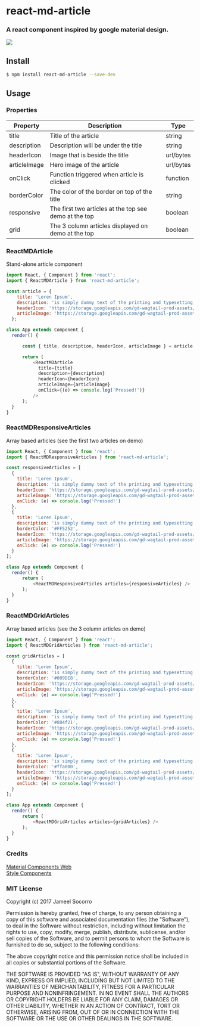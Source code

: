 # react-md-article
### A react component inspired by google material design.

![](https://j.gifs.com/wmmK5r.gif)

## Install
```bash
$ npm install react-md-article --save-dev
```

## Usage

### Properties

| Property     | Description                                           | Type      |
| ------------ | ----------------------------------------------------- | --------- |
| title        | Title of the article                                  | string    |
| description  | Description will be under the title                   | string    |
| headerIcon   | Image that is beside the title                        | url/bytes |
| articleImage | Hero image of the article                             | url/bytes |
| onClick      | Function triggered when article is clicked            | function  |
| borderColor  | The color of the border on top of the title           | string    |
| responsive   | The first two articles at the top see demo at the top | boolean   |
| grid         | The 3 column articles displayed on demo at the top    | boolean   |

### ReactMDArticle
Stand-alone article component
```javascript
import React, { Component } from 'react';
import { ReactMDArticle } from 'react-md-article';

const article = {
    title: 'Loren Ipsum',
    description: 'is simply dummy text of the printing and typesetting industry. Lorem Ipsum has been the industry standard dummy text ever since the 1500s',
    headerIcon: 'https://storage.googleapis.com/gd-wagtail-prod-assets/original_images/logo_material_2x_web_64dp.png',
    articleImage: 'https://storage.googleapis.com/gd-wagtail-prod-assets/images/material_design.max-800x400.jpegquality-90.jpg'
  };

class App extends Component {
  render() {

	  const { title, description, headerIcon, articleImage } = article;

	  return (
		  <ReactMDArticle
			title={title}
			description={description}
			headerIcon={headerIcon}
			articleImage={articleImage}
			onClick={(e) => console.log('Pressed!')}
		  />
	  );
  }
}
```

### ReactMDResponsiveArticles

Array based articles (see the first two articles on demo)
```javascript
import React, { Component } from 'react';
import { ReactMDResponsiveArticles } from 'react-md-article';

const responsiveArticles = [
  {
    title: 'Loren Ipsum',
    description: 'is simply dummy text of the printing and typesetting industry. Lorem Ipsum has been the industry standard dummy text ever since the 1500s',
    headerIcon: 'https://storage.googleapis.com/gd-wagtail-prod-assets/original_images/logo_material_2x_web_64dp.png',
    articleImage: 'https://storage.googleapis.com/gd-wagtail-prod-assets/images/material_design.max-800x400.jpegquality-90.jpg',
    onClick: (e) => console.log('Pressed!')
  },
  {
    title: 'Loren Ipsum',
    description: 'is simply dummy text of the printing and typesetting industry. Lorem Ipsum has been the industry standard dummy text ever since the 1500s',
    borderColor: '#FF5252',
    headerIcon: 'https://storage.googleapis.com/gd-wagtail-prod-assets/original_images/logo_google_fonts_color_2x_web_64dp.png',
    articleImage: 'https://storage.googleapis.com/gd-wagtail-prod-assets/images/fonts.max-800x400.jpegquality-90.jpg',
    onClick: (e) => console.log('Pressed!')
  }
];

class App extends Component {
  render() {
	  return (
		  <ReactMDResponsiveArticles articles={responsiveArticles} />
	  );
  }
}
```

### ReactMDGridArticles

Array based articles (see the 3 column articles on demo)
```javascript
import React, { Component } from 'react';
import { ReactMDGridArticles } from 'react-md-article';

const gridArticles = [
  {
    title: 'Loren Ipsum',
    description: 'is simply dummy text of the printing and typesetting industry. Lorem Ipsum has been the industry standard dummy text ever since the 1500s',
    borderColor: '#009DE8',
    headerIcon: 'https://storage.googleapis.com/gd-wagtail-prod-assets/original_images/Avata_90x90.png',
    articleImage: 'https://storage.googleapis.com/gd-wagtail-prod-assets/images/Hero-Image.max-400x200.jpegquality-90.png',
    onClick: (e) => console.log('Pressed!')
  },
  {
    title: 'Loren Ipsum',
    description: 'is simply dummy text of the printing and typesetting industry. Lorem Ipsum has been the industry standard dummy text ever since the 1500s',
    borderColor: '#884f21',
    headerIcon: 'https://storage.googleapis.com/gd-wagtail-prod-assets/original_images/logo_cardboard_color_2x_web_64dp.png',
    articleImage: 'https://storage.googleapis.com/gd-wagtail-prod-assets/images/cardboard.max-400x200.jpegquality-90.jpg',
    onClick: (e) => console.log('Pressed!')
  },
  {
    title: 'Loren Ipsum',
    description: 'is simply dummy text of the printing and typesetting industry. Lorem Ipsum has been the industry standard dummy text ever since the 1500s',
    borderColor: '#ffa000',
    headerIcon: 'https://storage.googleapis.com/gd-wagtail-prod-assets/original_images/logo_firebase_color_2x_web_64dp.png',
    articleImage: 'https://storage.googleapis.com/gd-wagtail-prod-assets/images/firebase.max-400x200.jpegquality-90.jpg',
    onClick: (e) => console.log('Pressed!')
  }
];

class App extends Component {
  render() {
	  return (
		  <ReactMDGridArticles articles={gridArticles} />
	  );
  }
}
```

### Credits
[Material Components Web](https://github.com/material-components/material-components-web)
<br/>
[Style Components](https://github.com/styled-components/styled-components)

### MIT License
Copyright (c) 2017 Jameel Socorro

Permission is hereby granted, free of charge, to any person obtaining a copy
of this software and associated documentation files (the "Software"), to deal
in the Software without restriction, including without limitation the rights
to use, copy, modify, merge, publish, distribute, sublicense, and/or sell
copies of the Software, and to permit persons to whom the Software is
furnished to do so, subject to the following conditions:

The above copyright notice and this permission notice shall be included in all
copies or substantial portions of the Software.

THE SOFTWARE IS PROVIDED "AS IS", WITHOUT WARRANTY OF ANY KIND, EXPRESS OR
IMPLIED, INCLUDING BUT NOT LIMITED TO THE WARRANTIES OF MERCHANTABILITY,
FITNESS FOR A PARTICULAR PURPOSE AND NONINFRINGEMENT. IN NO EVENT SHALL THE
AUTHORS OR COPYRIGHT HOLDERS BE LIABLE FOR ANY CLAIM, DAMAGES OR OTHER
LIABILITY, WHETHER IN AN ACTION OF CONTRACT, TORT OR OTHERWISE, ARISING FROM,
OUT OF OR IN CONNECTION WITH THE SOFTWARE OR THE USE OR OTHER DEALINGS IN THE
SOFTWARE.
